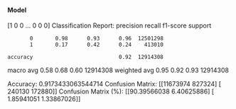 #### Model
[1 0 0 ... 0 0 0]
Classification Report:
              precision    recall  f1-score   support

           0       0.98      0.93      0.96  12501298
           1       0.17      0.42      0.24    413010

    accuracy                           0.92  12914308
   macro avg       0.58      0.68      0.60  12914308
weighted avg       0.95      0.92      0.93  12914308

Accuracy: 0.9173433063544714
Confusion Matrix:
[[11673974   827324]
 [  240130   172880]]
Confusion Matrix (%):
[[90.39566038  6.40625886]
 [ 1.85941051  1.33867026]]

